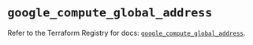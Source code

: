 # `google_compute_global_address`

Refer to the Terraform Registry for docs: [`google_compute_global_address`](https://registry.terraform.io/providers/hashicorp/google/6.22.0/docs/resources/compute_global_address).
